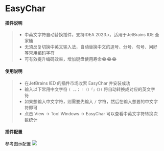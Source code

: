 # EasyChar

#### 插件说明
> * 中英文字符自动替换插件，支持IDEA 2023.x，适用于JetBrains IDE 全家桶
> * 无须反复切换中英文输入法，自动替换中文的逗号、分号、句号、问好等常用编码字符
> * 可有效提升编码效率，增加键盘使用寿命😂😂😂

#### 使用说明
> * 在JetBrains IED 的插件市场收索 EasyChar 并安装成功
> * 输入以下常用中文字符 `( ，。；！（）「」《》)` 将自动转换成对应的英文字符
> * 如果想输入中文字符，则需要先输入 `/` 字符，然后在输入想要的中文字符即可
> * 点击 View -> Tool Windows -> EasyChar 可以查看中英文字符转换次数统计

#### 插件配置
参考图示配置
![](https://horse-blog.oss-cn-hangzhou.aliyuncs.com/easychar/EasyCharSetting.png)
